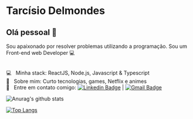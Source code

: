 # Tarcísio Delmondes

## Olá pessoal 👋
Sou apaixonado por resolver problemas utilizando a programação.
Sou um Front-end web Developer :computer:



 <br/> :computer: &nbsp; Minha stack: ReactJS, Node.js, Javascript & Typescript
 <br/> 💬  &nbsp; Sobre mim: Curto tecnologias, games, Netflix e animes
 <br/> :email: &nbsp; Entre em contato comigo: [![Linkedin Badge](https://img.shields.io/badge/-TarcísioDelmondes-blue?style=flat-square&logo=Linkedin&logoColor=white&link=https://www.linkedin.com/in/tarcisio-delmondes-892567207)](https://www.linkedin.com/in/tarcisio-delmondes) 
| 
[![Gmail Badge](https://img.shields.io/badge/-tarcisiodelmondes@gmail.com-c14438?style=flat-square&logo=Gmail&logoColor=white&link=mailto:tarcisiodelmondes@gmail.com)](mailto:tarcisiodelmondes@gmail.com)


![Anurag's github stats](https://github-readme-stats.vercel.app/api?username=tarcisiodelmondes&count_private=true&show_icons=true&theme=dracula)

[![Top Langs](https://github-readme-stats.vercel.app/api/top-langs/?username=tarcisiodelmondes&count_private=true&layout=compact&theme=dracula)](https://github.com/anuraghazra/github-readme-stats)
